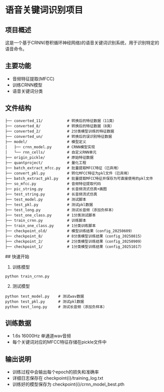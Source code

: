 # 语音关键词识别项目

## 项目概述
这是一个基于CRNN(卷积循环神经网络)的语音关键词识别系统，用于识别特定的语音命令。

## 主要功能
- 音频特征提取(MFCC)
- 训练CRNN模型
- 语音关键词分类

## 文件结构
```text
├── converted_11/           # 转换后的特征数据（11类）
├── converted_8/            # 转换后的特征数据（8类）
├── converted_2/            # 2分类模型训练的特征数据
├── converted_un/           # 转换后的误识别特征数据
├── model/                  # 模型定义
│   ├── crnn_model.py       # CRNN模型实现
│   └── rnn_cells/          # 自定义RNN单元
├── origin_pickle/          # 原始特征数据
├── quantproject/           # 量化工程
├── batch_extract_mfcc.py   # 批量提取MFCC特征（已弃用）
├── convert_pkl.py          # 转化MFCC特征为pkl文件（已弃用）
├── batch_extract_pkl.py    # 批量提取MFCC特征并保存为可直接使用的pkl文件
├── so_mfcc.py              # 音频特征提取代码
├── pic_string.py           # 长音频流式仿真+画图
├── test_string.py          # 长音频流式仿真
├── test_model.py           # 测试脚本
├── test_pkl.py             # 测试pkl数据
├── test_long.py            # 测试长音频（添加负样本）
├── test_one_class.py       # 1分类测试脚本
├── train_crnn.py           # 训练脚本
├── train_one_class.py      # 1分类训练脚本
├── checkpoint_old/         # 模型训练结果（config_20250609）
├── checkpoint_8/           # 8分类模型训练结果（config_20250815）
├── checkpoint_2/           # 2分类模型训练结果（config_20250909）
├── checkpoint_1/           # 1分类模型训练结果（config_20251017）
```

## 快速开始
1. 训练模型
```
python train_crnn.py
```

2. 测试模型
```
python test_model.py    # 测试wav数据
python test_pkl.py      # 测试pkl数据
python test_long.py     # 测试长音频（添加负样本）
```

## 训练数据
- 1.6s 16000Hz 单通道wav音频
- 每个关键词对应的MFCC特征存储在pickle文件中

## 输出说明
- 训练过程中会输出每个epoch的损失和准确率
- 详细日志保存在 checkpoint{i}/training_log.txt
- 训练好的模型保存为 checkpoint{i}/crnn_model_best.pth
